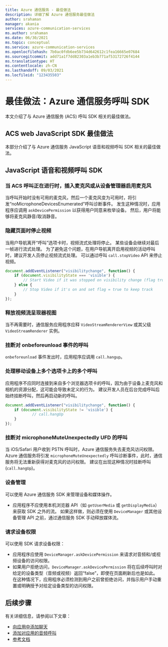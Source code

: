 ```yaml
---
title: Azure 通信服务 - 最佳做法
description: 详细了解 Azure 通信服务最佳做法
author: srahaman
manager: akania
services: azure-communication-services
ms.author: srahaman
ms.date: 06/30/2021
ms.topic: conceptual
ms.service: azure-communication-services
ms.openlocfilehash: 7b0ac0fdb6ee5b734d642612c1fea16665e07684
ms.sourcegitcommit: add71a1f7dd82303a1eb3b771af53172726f4144
ms.translationtype: HT
ms.contentlocale: zh-CN
ms.lasthandoff: 09/03/2021
ms.locfileid: "123435503"
---
```

# <a name="best-practices-azure-communication-services-calling-sdks"></a>最佳做法：Azure 通信服务呼叫 SDK
本文介绍了与 Azure 通信服务 (ACS) 呼叫 SDK 相关的最佳做法。

## <a name="acs-web-javascript-sdk-best-practices"></a>ACS web JavaScript SDK 最佳做法
本部分介绍了与 Azure 通信服务 JavaScript 语音和视频呼叫 SDK 相关的最佳做法。

## <a name="javascript-voice-and-video-calling-sdk"></a>JavaScript 语音和视频呼叫 SDK

### <a name="plug-in-microphone-or-enable-microphone-from-device-manager-when-acs-call-in-progress"></a>当 ACS 呼叫正在进行时，插入麦克风或从设备管理器启用麦克风
当呼叫开始时没有可用的麦克风，然后一个麦克风变为可用时，将引发“noMicrophoneDevicesEnumerated”呼叫诊断事件。
发生这种情况时，应用程序应调用 `askDevicePermission` 以获得用户同意来枚举设备。 然后，用户将能够将麦克风静音/取消静音。

### <a name="stop-video-on-page-hide"></a>隐藏页面时停止视频
当用户导航离开“呼叫”选项卡时，视频流式处理将停止。 某些设备会继续对最后一帧进行流式处理。 为了避免这个问题，在用户导航离开启用视频的活动呼叫时，建议开发人员停止视频流式处理。 可以通过呼叫 `call.stopVideo` API 来停止视频。
```JavaScript
document.addEventListener("visibilitychange", function() {
    if (document.visibilityState === 'visible') {
        // Start Video if it was stopped on visibility change (flag true)
    } else {
        // Stop Video if it's on and set flag = true to keep track
    }
});
```

### <a name="dispose-video-stream-renderer-view"></a>释放视频流呈现器视图
当不再需要时，通信服务应用程序应释 `VideoStreamRendererView` 或其父级 `VideoStreamRenderer` 实例。

### <a name="hang-up-the-call-on-onbeforeunload-event"></a>挂断对 onbeforeunload 事件的呼叫
`onbeforeunload` 事件发出时，应用程序应调用 `call.hangup`。

### <a name="handling-multiple-calls-on-multiple-tabs-on-mobile"></a>处理移动设备上多个选项卡上的多个呼叫
应用程序不应同时连接到来自多个浏览器选项卡的呼叫，因为由于设备上麦克风和相机的资源分配，这可能会导致未定义的行为。 建议开发人员在后台完成呼叫后始终挂断呼叫，然后再启动新的呼叫。
```JavaScript 
document.addEventListener("visibilitychange", function() {
    if (document.visibilityState != 'visible') {
            // call.hangUp
    }
});
 ```

### <a name="hang-up-the-call-on-microphonemuteunexpectedly-ufd"></a>挂断对 microphoneMuteUnexpectedly UFD 的呼叫
当 iOS/Safari 用户收到 PSTN 呼叫时，Azure 通信服务失去麦克风访问权限。 Azure 通信服务将引发 `microphoneMuteUnexpectedly` 呼叫诊断事件，此时，通信服务将无法重新获得对麦克风的访问权限。
建议在出现这种情况时挂断呼叫 (`call.hangUp`)。

### <a name="device-management"></a>设备管理
可以使用 Azure 通信服务 SDK 来管理设备和媒体操作。
- 应用程序不应使用本机浏览器 API（如 `getUserMedia` 或 `getDisplayMedia`）来获取 SDK 之外的流。 如果这样做，则必须在使用 `DeviceManager` 或其他设备管理 API 之前，通过通信服务 SDK 手动释放媒体流。

### <a name="request-device-permissions"></a>请求设备权限
可以使用 SDK 请求设备权限：
- 应用程序应使用 `DeviceManager.askDevicePermission` 来请求对音频和/或视频设备的访问权限。
- 如果用户拒绝访问，`DeviceManager.askDevicePermission` 将在后续呼叫时对给定的设备类型（音频或视频）返回“false”，即使在页面刷新后也是如此。 在这种情况下，应用程序必须检测到用户之前曾拒绝访问，并指示用户手动重置或明确授予对给定设备类型的访问权限。

## <a name="next-steps"></a>后续步骤
有关详细信息，请参阅以下文章：

- [向应用中添加聊天](../quickstarts/chat/get-started.md)
- [添加对应用的音频呼叫](../quickstarts/voice-video-calling/getting-started-with-calling.md)
- [参考文档](reference.md)
